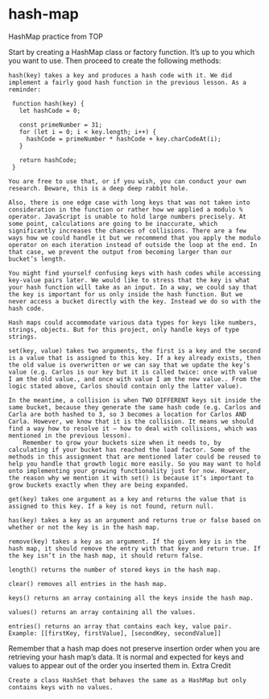 # hash-map
HashMap practice from TOP

Start by creating a HashMap class or factory function. It’s up to you which you want to use. Then proceed to create the following methods:

    hash(key) takes a key and produces a hash code with it. We did implement a fairly good hash function in the previous lesson. As a reminder:

     function hash(key) {
       let hashCode = 0;
          
       const primeNumber = 31;
       for (let i = 0; i < key.length; i++) {
         hashCode = primeNumber * hashCode + key.charCodeAt(i);
       }

       return hashCode;
     } 

    You are free to use that, or if you wish, you can conduct your own research. Beware, this is a deep deep rabbit hole.

    Also, there is one edge case with long keys that was not taken into consideration in the function or rather how we applied a modulo % operator. JavaScript is unable to hold large numbers precisely. At some point, calculations are going to be inaccurate, which significantly increases the chances of collisions. There are a few ways how we could handle it but we recommend that you apply the modulo operator on each iteration instead of outside the loop at the end. In that case, we prevent the output from becoming larger than our bucket’s length.

    You might find yourself confusing keys with hash codes while accessing key-value pairs later. We would like to stress that the key is what your hash function will take as an input. In a way, we could say that the key is important for us only inside the hash function. But we never access a bucket directly with the key. Instead we do so with the hash code.

    Hash maps could accommodate various data types for keys like numbers, strings, objects. But for this project, only handle keys of type strings.

    set(key, value) takes two arguments, the first is a key and the second is a value that is assigned to this key. If a key already exists, then the old value is overwritten or we can say that we update the key’s value (e.g. Carlos is our key but it is called twice: once with value I am the old value., and once with value I am the new value.. From the logic stated above, Carlos should contain only the latter value).

    In the meantime, a collision is when TWO DIFFERENT keys sit inside the same bucket, because they generate the same hash code (e.g. Carlos and Carla are both hashed to 3, so 3 becomes a location for Carlos AND Carla. However, we know that it is the collision. It means we should find a way how to resolve it — how to deal with collisions, which was mentioned in the previous lesson).
        Remember to grow your buckets size when it needs to, by calculating if your bucket has reached the load factor. Some of the methods in this assignment that are mentioned later could be reused to help you handle that growth logic more easily. So you may want to hold onto implementing your growing functionality just for now. However, the reason why we mention it with set() is because it’s important to grow buckets exactly when they are being expanded.

    get(key) takes one argument as a key and returns the value that is assigned to this key. If a key is not found, return null.

    has(key) takes a key as an argument and returns true or false based on whether or not the key is in the hash map.

    remove(key) takes a key as an argument. If the given key is in the hash map, it should remove the entry with that key and return true. If the key isn’t in the hash map, it should return false.

    length() returns the number of stored keys in the hash map.

    clear() removes all entries in the hash map.

    keys() returns an array containing all the keys inside the hash map.

    values() returns an array containing all the values.

    entries() returns an array that contains each key, value pair. Example: [[firstKey, firstValue], [secondKey, secondValue]]

Remember that a hash map does not preserve insertion order when you are retrieving your hash map’s data. It is normal and expected for keys and values to appear out of the order you inserted them in.
Extra Credit

    Create a class HashSet that behaves the same as a HashMap but only contains keys with no values.

